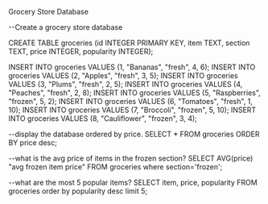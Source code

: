 Grocery Store Database

--Create a grocery store database

CREATE TABLE groceries (id INTEGER PRIMARY KEY, item TEXT, section TEXT, price INTEGER, popularity INTEGER);

INSERT INTO groceries VALUES (1, "Bananas", "fresh", 4, 6);
INSERT INTO groceries VALUES (2, "Apples", "fresh", 3, 5);
INSERT INTO groceries VALUES (3, "Plums", "fresh", 2, 5); 
INSERT INTO groceries VALUES (4, "Peaches", "fresh", 2, 8);
INSERT INTO groceries VALUES (5, "Raspberries", "frozen", 5, 2);
INSERT INTO groceries VALUES (6, "Tomatoes", "fresh", 1, 10);
INSERT INTO groceries VALUES (7, "Broccoli", "frozen", 5, 10);
INSERT INTO groceries VALUES (8, "Cauliflower", "frozen", 3, 4);

--display the database ordered by price. 
SELECT * FROM groceries
ORDER BY price desc; 

--what is the avg price of items in the frozen section? 
SELECT AVG(price) "avg frozen item price"
FROM groceries
where section='frozen'; 

--what are the most 5 popular items? 
SELECT item, price, popularity
FROM groceries
order by popularity desc
limit 5; 
